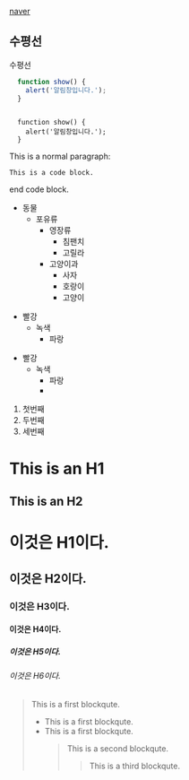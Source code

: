 

[naver][googlelink]

[googlelink]: https://naver.com "Go google"


수평선
---------------------------
수평선

```javascript
  function show() {
    alert('알림창입니다.');
  }
```

<pre><code>
  function show() {
    alert('알림창입니다.');
  }
</code></pre>

This is a normal paragraph:

    This is a code block.
    
end code block.

* 동물
  * 포유류
    * 영장류
      * 침팬치
      * 고릴라
    * 고양이과
      * 사자
      * 호랑이
      * 고양이

+ 빨강
  + 녹색
    + 파랑

- 빨강
  - 녹색
    - 파랑
    - 

1. 첫번째
2. 두번째
3. 세번째


This is an H1
=============

This is an H2
-------------


# 이것은 H1이다.
## 이것은 H2이다.
### 이것은 H3이다.
#### 이것은 H4이다.
##### 이것은 H5이다.
###### 이것은 H6이다.


> This is a first blockqute.
> - This is a first blockqute.
> - This is a first blockqute.
>	> This is a second blockqute.
>	>	> This is a third blockqute.


